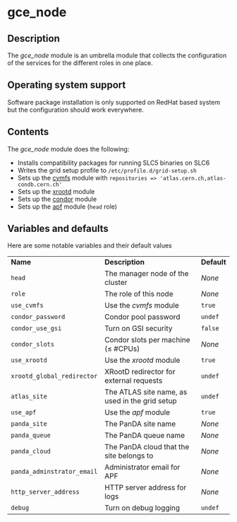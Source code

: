 # gce_node
## Description

The *gce_node* module is an umbrella module that collects the configuration of the services for the different roles in one place.

## Operating system support

Software package installation is only supported on RedHat based system but the configuration should work everywhere.

## Contents

The *gce_node* module does the following:

* Installs compatibility packages for running SLC5 binaries on SLC6
* Writes the grid setup profile to `/etc/profile.d/grid-setup.sh`
* Sets up the [cvmfs](https://github.com/spiiph/atlasgce-modules/tree/master/autofs) module with `repositories => 'atlas.cern.ch,atlas-condb.cern.ch'`
* Sets up the [xrootd](https://github.com/spiiph/atlasgce-modules/tree/master/xrootd) module
* Sets up the [condor](https://github.com/spiiph/atlasgce-modules/tree/master/condor) module
* Sets up the [apf](https://github.com/spiiph/atlasgce-modules/tree/master/apf) module (`head` role)

## Variables and defaults

Here are some notable variables and their default values

<table>
  <tr><td><strong>Name</strong></td><td><strong>Description</strong></td><td><strong>Default</strong></td></tr>
  <tr><td><code>head</code></td><td>The manager node of the cluster</td><td><em>None</em></td></tr>
  <tr><td><code>role</code></td><td>The role of this node</td><td><em>None</em></td></tr>
  <tr><td><code>use_cvmfs</code></td><td>Use the <em>cvmfs</em> module</td><td><code>true</code></td></tr>
  <tr><td><code>condor_password</code></td><td>Condor pool password</td><td><code>undef</code></td></tr>
  <tr><td><code>condor_use_gsi</code></td><td>Turn on GSI security</td><td><code>false</code></td></tr>
  <tr><td><code>condor_slots</code></td><td>Condor slots per machine (&le; #CPUs)</td><td><em>None</em></td></tr>
  <tr><td><code>use_xrootd</code></td><td>Use the <em>xrootd</em> module</td><td><code>true</code></td></tr>
  <tr><td><code>xrootd_global_redirector</code></td><td>XRootD redirector for external requests</td><td><code>undef</code></td></tr>
  <tr><td><code>atlas_site</code></td><td>The ATLAS site name, as used in the grid setup</td><td><code>undef</code></td></tr>
  <tr><td><code>use_apf</code></td><td>Use the <em>apf</em> module</td><td><code>true</code></td></tr>
  <tr><td><code>panda_site</code></td><td>The PanDA site name</td><td><em>None</em></td></tr>
  <tr><td><code>panda_queue</code></td><td>The PanDA queue name</td><td><em>None</em></td></tr>
  <tr><td><code>panda_cloud</code></td><td>The PanDA cloud that the site belongs to</td><td><em>None</em></td></tr>
  <tr><td><code>panda_adminstrator_email</code></td><td>Administrator email for APF</td><td><em>None</em></td></tr>
  <tr><td><code>http_server_address</code></td><td>HTTP server address for logs</td><td><em>None</em></td></tr>
  <tr><td><code>debug</code></td><td>Turn on debug logging</td><td><code>undef</code></td></tr>
</table>

